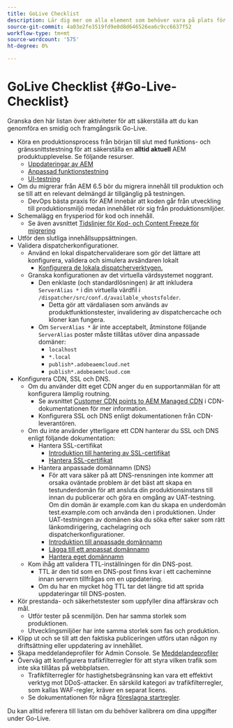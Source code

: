 ```yaml
---
title: GoLive Checklist
description: Lär dig mer om alla element som behöver vara på plats för att lyckas med GoLive med AEM as a Cloud Service
source-git-commit: 4a03e2fe3519fd9e0d8d646526ea6c9cc6637f52
workflow-type: tm+mt
source-wordcount: '575'
ht-degree: 0%

---
```



# GoLive Checklist {#Go-Live-Checklist}

Granska den här listan över aktiviteter för att säkerställa att du kan genomföra en smidig och framgångsrik Go-Live.

* Köra en produktionsprocess från början till slut med funktions- och gränssnittstestning för att säkerställa en **alltid aktuell** AEM produktupplevelse. Se följande resurser.
   * [Uppdateringar av AEM](/help/implementing/deploying/aem-version-updates.md)
   * [Anpassad funktionstestning](/help/implementing/cloud-manager/functional-testing.md#custom-functional-testing)
   * [UI-testning](/help/implementing/cloud-manager/ui-testing.md)
* Om du migrerar från AEM 6.5 bör du migrera innehåll till produktion och se till att en relevant delmängd är tillgänglig på testningen.
   * DevOps bästa praxis för AEM innebär att koden går från utveckling till produktionsmiljö medan innehållet rör sig från produktionsmiljöer.
* Schemalägg en frysperiod för kod och innehåll.
   * Se även avsnittet [Tidslinjer för Kod- och Content Freeze för migrering](#code-content-freeze)
* Utför den slutliga innehållsuppsättningen.
* Validera dispatcherkonfigurationer.
   * Använd en lokal dispatchervaliderare som gör det lättare att konfigurera, validera och simulera avsändaren lokalt
      * [Konfigurera de lokala dispatcherverktygen.](https://experienceleague.adobe.com/docs/experience-manager-learn/cloud-service/local-development-environment-set-up/dispatcher-tools.html#prerequisites)
   * Granska konfigurationen av det virtuella värdsystemet noggrant.
      * Den enklaste (och standardlösningen) är att inkludera `ServerAlias *` i din virtuella värdfil i `/dispatcher/src/conf.d/available_vhostsfolder`.
         * Detta gör att värdaliasen som används av produktfunktionstester, invalidering av dispatchercache och kloner kan fungera.
      * Om `ServerAlias *` är inte acceptabelt, åtminstone följande `ServerAlias` poster måste tillåtas utöver dina anpassade domäner:
         * `localhost`
         * `*.local`
         * `publish*.adobeaemcloud.net`
         * `publish*.adobeaemcloud.com`
* Konfigurera CDN, SSL och DNS.
   * Om du använder ditt eget CDN anger du en supportanmälan för att konfigurera lämplig routning.
      * Se avsnittet [Customer CDN points to AEM Managed CDN](/help/implementing/dispatcher/cdn.md#point-to-point-cdn) i CDN-dokumentationen för mer information.
      * Konfigurera SSL och DNS enligt dokumentationen från CDN-leverantören.
   * Om du inte använder ytterligare ett CDN hanterar du SSL och DNS enligt följande dokumentation:
      * Hantera SSL-certifikat
         * [Introduktion till hantering av SSL-certifikat](/help/implementing/cloud-manager/managing-ssl-certifications/introduction.md)
         * [Hantera SSL-certifikat](/help/implementing/cloud-manager/managing-ssl-certifications/managing-certificates.md)
      * Hantera anpassade domännamn (DNS)
         * För att vara säker på att DNS-rensningen inte kommer att orsaka oväntade problem är det bäst att skapa en testunderdomän för att ansluta din produktionsinstans till innan du publicerar och göra en omgång av UAT-testning. Om din domän är example.com kan du skapa en underdomän test.example.com och använda den i produktionen. Under UAT-testningen av domänen ska du söka efter saker som rätt länkomdirigering, cachelagring och dispatcherkonfigurationer.
         * [Introduktion till anpassade domännamn](/help/implementing/cloud-manager/custom-domain-names/introduction.md)
         * [Lägga till ett anpassat domännamn](/help/implementing/cloud-manager/custom-domain-names/add-custom-domain-name.md)
         * [Hantera eget domännamn](/help/implementing/cloud-manager/custom-domain-names/managing-custom-domain-names.md)
   * Kom ihåg att validera TTL-inställningen för din DNS-post.
      * TTL är den tid som en DNS-post finns kvar i ett cacheminne innan servern tillfrågas om en uppdatering.
      * Om du har en mycket hög TTL tar det längre tid att sprida uppdateringar till DNS-posten.
* Kör prestanda- och säkerhetstester som uppfyller dina affärskrav och mål.
   * Utför tester på scenmiljön.  Den har samma storlek som produktionen.
   * Utvecklingsmiljöer har inte samma storlek som fas och produktion.
* Klipp ut och se till att den faktiska publiceringen utförs utan någon ny driftsättning eller uppdatering av innehållet.
* Skapa meddelandeprofiler för Admin Console. Se [Meddelandeprofiler](/help/journey-onboarding/notification-profiles.md)
* Överväg att konfigurera trafikfilterregler för att styra vilken trafik som inte ska tillåtas på webbplatsen.
   * Trafikfilterregler för hastighetsbegränsning kan vara ett effektivt verktyg mot DDoS-attacker. En särskild kategori av trafikfilterregler, som kallas WAF-regler, kräver en separat licens.
   * Se dokumentationen för några [föreslagna startregler](/help/security/traffic-filter-rules-including-waf.md#recommended-starter-rules).

Du kan alltid referera till listan om du behöver kalibrera om dina uppgifter under Go-Live.